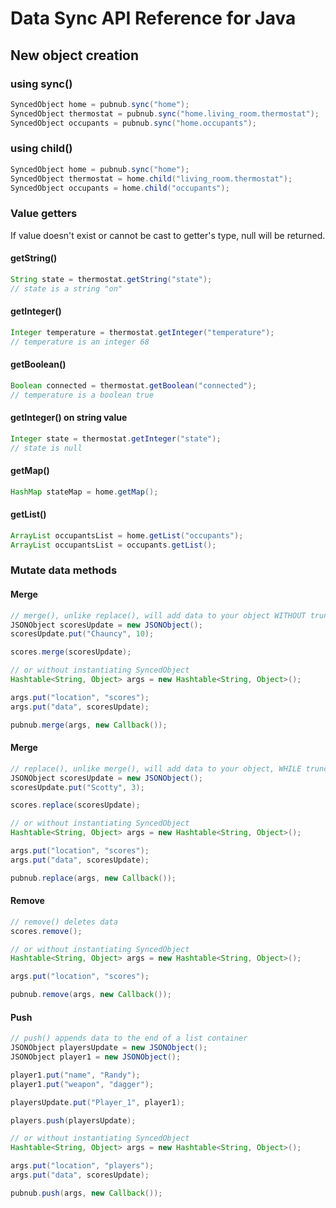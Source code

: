# Data Sync API Reference for Java

## New object creation
### using sync()

```java
SyncedObject home = pubnub.sync("home");
SyncedObject thermostat = pubnub.sync("home.living_room.thermostat");
SyncedObject occupants = pubnub.sync("home.occupants");
```

### using child()

```java
SyncedObject home = pubnub.sync("home");
SyncedObject thermostat = home.child("living_room.thermostat");
SyncedObject occupants = home.child("occupants");
```

### Value getters
If value doesn't exist or cannot be cast to getter's type, null will be returned.

#### getString()
```java
String state = thermostat.getString("state");
// state is a string "on"
```

#### getInteger()
```java
Integer temperature = thermostat.getInteger("temperature");
// temperature is an integer 68
```

#### getBoolean()
```java
Boolean connected = thermostat.getBoolean("connected");
// temperature is a boolean true
```

#### getInteger() on string value
```java
Integer state = thermostat.getInteger("state");
// state is null
```

#### getMap()
```java
HashMap stateMap = home.getMap();
```

#### getList()
```java
ArrayList occupantsList = home.getList("occupants");
ArrayList occupantsList = occupants.getList();
```

### Mutate data methods
#### Merge

```java
// merge(), unlike replace(), will add data to your object WITHOUT truncating existing child data.
JSONObject scoresUpdate = new JSONObject();
scoresUpdate.put("Chauncy", 10);

scores.merge(scoresUpdate);

// or without instantiating SyncedObject
Hashtable<String, Object> args = new Hashtable<String, Object>();

args.put("location", "scores");
args.put("data", scoresUpdate);

pubnub.merge(args, new Callback());
```

#### Merge

```java
// replace(), unlike merge(), will add data to your object, WHILE truncating existing child data.
JSONObject scoresUpdate = new JSONObject();
scoresUpdate.put("Scotty", 3);

scores.replace(scoresUpdate);

// or without instantiating SyncedObject
Hashtable<String, Object> args = new Hashtable<String, Object>();

args.put("location", "scores");
args.put("data", scoresUpdate);

pubnub.replace(args, new Callback());
```

#### Remove

```java
// remove() deletes data
scores.remove();

// or without instantiating SyncedObject
Hashtable<String, Object> args = new Hashtable<String, Object>();

args.put("location", "scores");

pubnub.remove(args, new Callback());
```

#### Push

```java
// push() appends data to the end of a list container
JSONObject playersUpdate = new JSONObject();
JSONObject player1 = new JSONObject();

player1.put("name", "Randy");
player1.put("weapon", "dagger");

playersUpdate.put("Player_1", player1);

players.push(playersUpdate);

// or without instantiating SyncedObject
Hashtable<String, Object> args = new Hashtable<String, Object>();

args.put("location", "players");
args.put("data", scoresUpdate);

pubnub.push(args, new Callback());
```
